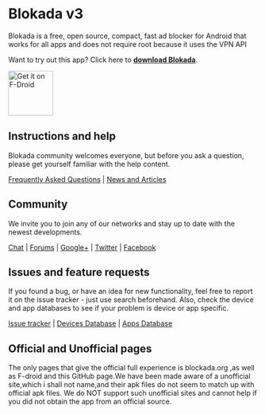 # Blokada v3

Blokada is a free, open source, compact, fast ad blocker for Android that works for all apps and does not require root because it uses the VPN API

Want to try out this app? Click here to **[download Blokada](http://go.blokada.org/download_section)**.

<a href="https://f-droid.org/packages/org.blokada.alarm/" target="_blank">
<img src="https://fdroid.gitlab.io/artwork/badge/get-it-on.png" alt="Get it on F-Droid" height="90"/></a>

## Instructions and help

Blokada community welcomes everyone, but before you ask a question, please get yourself familiar with the help content.

[Frequently Asked Questions](http://go.blokada.org/faq) | [News and Articles](http://go.blokada.org/blog)

## Community

We invite you to join any of our networks and stay up to date with the newest developments.

[Chat](http://go.blokada.org/chat) | [Forums](http://go.blokada.org/forum) | [Google+](http://go.blokada.org/social_gplus) | [Twitter](http://go.blokada.org/social_twitter) | [Facebook](http://go.blokada.org/social_facebook) 

## Issues and feature requests

If you found a bug, or have an idea for new functionality, feel free to report it on the issue tracker - just use search beforehand. Also, check the device and app databases to see if your problem is device or app specific.

[Issue tracker](http://go.blokada.org/issue) | [Devices Database](http://go.blokada.org/issue_device) | [Apps Database](http://go.blokada.org/issue_app)

## Official and Unofficial pages
The only pages that give the official full experience is blockada.org ,as well as F-droid and this GitHub page.We have been made aware of a unofficial site,which i shall not name,and their apk files do not seem to match up with official apk files. We do NOT support such unofficial sites and cannot help if you did not obtain the app from an official source.
